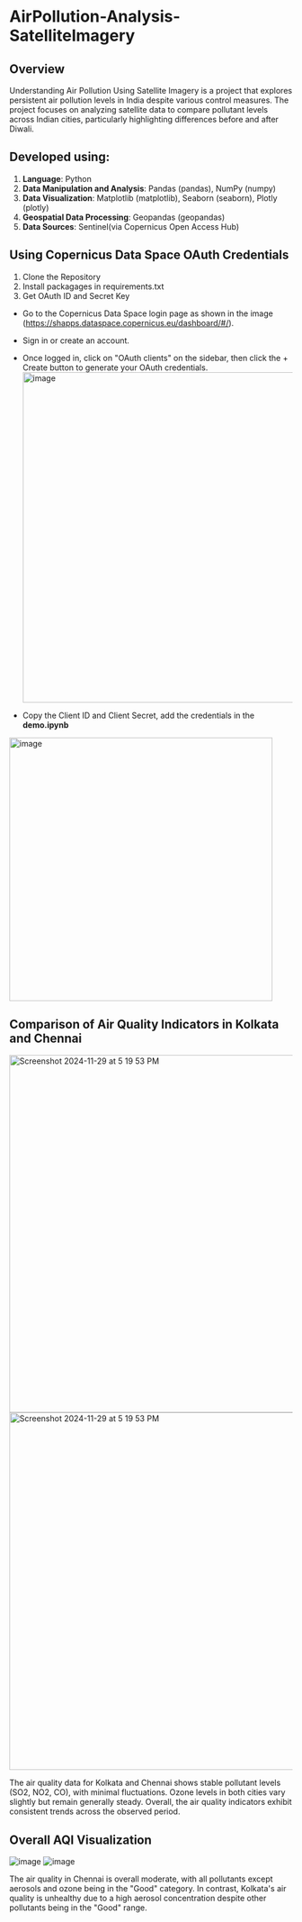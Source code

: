 

# AirPollution-Analysis-SatelliteImagery #

**Overview**
------------
Understanding Air Pollution Using Satellite Imagery is a project that explores persistent air pollution levels in India despite various control measures. The project focuses on analyzing satellite data to compare pollutant levels across Indian cities, particularly highlighting differences before and after Diwali.

**Developed using:**
------------
1. **Language**: Python
2. **Data Manipulation and Analysis**: Pandas (pandas), NumPy (numpy)
3. **Data Visualization**: Matplotlib (matplotlib), Seaborn (seaborn), Plotly (plotly)
4. **Geospatial Data Processing**: Geopandas (geopandas)
5. **Data Sources**: Sentinel(via Copernicus Open Access Hub)

**Using Copernicus Data Space OAuth Credentials**
-------------
1. Clone the Repository
2. Install packagages in requirements.txt
3. Get OAuth ID and Secret Key

- Go to the Copernicus Data Space login page as shown in the image (https://shapps.dataspace.copernicus.eu/dashboard/#/).
- Sign in or create an account.
- Once logged in, click on "OAuth clients" on the sidebar, then click the + Create button to generate your OAuth credentials.
  <img width="587" alt="image" src="https://github.com/user-attachments/assets/d8fc8ec5-a1f0-44ea-80d0-38956955dc06">

 - Copy the Client ID and Client Secret, add the credentials in the **demo.ipynb**
 <img width="468" alt="image" src="https://github.com/user-attachments/assets/289b01f7-63a0-49b9-80f4-bbcd35bbccc0">

**Comparison of Air Quality Indicators in Kolkata and Chennai**
-------------
<img width="635" alt="Screenshot 2024-11-29 at 5 19 53 PM" src="https://github.com/user-attachments/assets/bfdd037c-d0ca-45ba-a923-29ad86538605">
<img width="635" alt="Screenshot 2024-11-29 at 5 19 53 PM" src="https://github.com/user-attachments/assets/907a2ab0-88d8-486d-96c5-8d55875cc3b9">

The air quality data for Kolkata and Chennai shows stable pollutant levels (SO2, NO2, CO), with minimal fluctuations. Ozone levels in both cities vary slightly but remain generally steady. Overall, the air quality indicators exhibit consistent trends across the observed period.


**Overall AQI Visualization**
-------------
![image](https://github.com/user-attachments/assets/cf701688-c858-4b24-b8e9-761b3ba68dec)
![image](https://github.com/user-attachments/assets/df8087c1-4502-487b-90b8-a685717a51bf)

The air quality in Chennai is overall moderate, with all pollutants except aerosols and ozone being in the "Good" category. In contrast, Kolkata's air quality is unhealthy due to a high aerosol concentration despite other pollutants being in the "Good" range.



 


